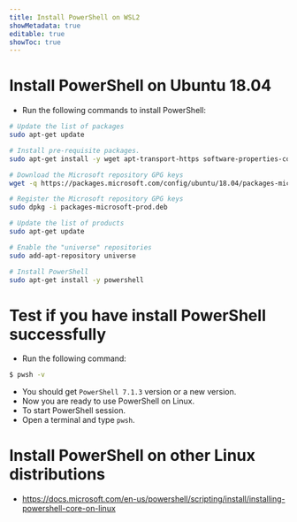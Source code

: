 ```yaml
---
title: Install PowerShell on WSL2
showMetadata: true
editable: true
showToc: true
---
```


# Install PowerShell on Ubuntu 18.04
- Run the following commands to install PowerShell:
```sh
# Update the list of packages
sudo apt-get update

# Install pre-requisite packages.
sudo apt-get install -y wget apt-transport-https software-properties-common

# Download the Microsoft repository GPG keys
wget -q https://packages.microsoft.com/config/ubuntu/18.04/packages-microsoft-prod.deb

# Register the Microsoft repository GPG keys
sudo dpkg -i packages-microsoft-prod.deb

# Update the list of products
sudo apt-get update

# Enable the "universe" repositories
sudo add-apt-repository universe

# Install PowerShell
sudo apt-get install -y powershell

```

# Test if you have install PowerShell successfully
- Run the following command:
```sh
$ pwsh -v
```
- You should get `PowerShell 7.1.3` version or a new version.
- Now you are ready to use PowerShell on Linux.
- To start PowerShell session.
- Open a terminal and type `pwsh`.

# Install PowerShell on other Linux distributions
- https://docs.microsoft.com/en-us/powershell/scripting/install/installing-powershell-core-on-linux
